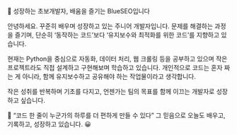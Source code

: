 🌱 성장하는 초보개발자, 배움을 즐기는 BlueSEO입니다

안녕하세요. 
꾸준히 배우며 성장하고 있는 주니어 개발자입니다.
문제를 해결하는 과정을 즐기며, 단순히 ‘동작하는 코드’보다 ‘유지보수와 최적화를 위한 코드’를 지향하고 있습니다.

현재는 Python을 중심으로 자동화, 데이터 처리, 웹 크롤링 등을 공부하고 있으며
작은 프로젝트라도 직접 설계하고 구현해보며 학습하고 있습니다.
개인적으로 코드는 혼자 짜는 게 아니라, 함께 유지보수하고 공유해야 하는 작업물이라고 생각합니다.

작은 성취를 반복하며 기초를 다지고, 언젠가는 팀의 목표를 함께 이끄는 개발자로 성장하고 싶습니다.

📘 “코드 한 줄이 누군가의 하루를 더 편하게 만들 수 있다”
그 믿음으로 오늘도 배우고, 기록하고, 성장하고 있습니다. 😀
